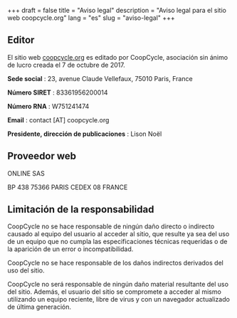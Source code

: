 +++
draft = false
title = "Aviso legal"
description = "Aviso legal para el sitio web coopcycle.org"
lang = "es"
slug = "aviso-legal"
+++

Editor
-------

El sitio web [coopcycle.org](https://coopcycle.org) es editado por CoopCycle, asociación sin ánimo de lucro creada el 7 de octubre de 2017.

**Sede social** : 23, avenue Claude Vellefaux, 75010 Paris, France

**Número SIRET** : 83361956200014

**Número RNA** : W751241474

**Email** : contact [AT] coopcycle.org

**Presidente, dirección de publicaciones** : Lison Noël

Proveedor web
-------------

ONLINE SAS

BP 438 75366 PARIS CEDEX 08 FRANCE

Limitación de la responsabilidad
--------------------------------

CoopCycle no se hace responsable de ningún daño directo o indirecto causado al equipo del usuario al acceder al sitio, que resulte ya sea del uso de un equipo que no cumpla las especificaciones técnicas requeridas o de la aparición de un error o incompatibilidad.

CoopCycle no se hace responsable de los daños indirectos derivados del uso del sitio.

CoopCycle no será responsable de ningún daño material resultante del uso del sitio. Además, el usuario del sitio se compromete a acceder al mismo utilizando un equipo reciente, libre de virus y con un navegador actualizado de última generación.
